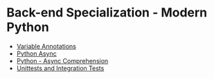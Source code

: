 # Back-end Specialization - Modern Python
* [Variable Annotations](./0x00-python_variable_annotations/)
* [Python Async](./0x01-python_async_function)
* [Python - Async Comprehension](./0x02-python_async_comprehension)
* [Unittests and Integration Tests](0x03-Unittests_and_integration_tests)
